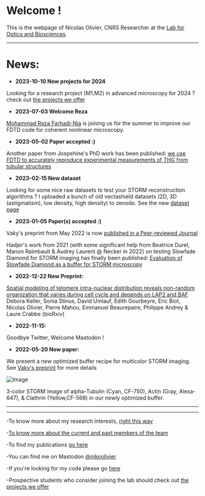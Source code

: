 # Welcome !

This is the webpage of Nicolas Olivier, CNRS Researcher at the [Lab for Optics and Biosciences](https://portail.polytechnique.edu/lob/fr).

* * *

# News:
- **2023-10-10 New projects for 2024**

Looking for a research project (M1,M2) in advanced microscopy for 2024 ? check out [the projects we offer](https://nolab.github.io/Webpage/joinus.html)

- **2023-07-03 Welcome Reza**

[Mohammad Reza Farhadi-Nia](https://farhadinia.github.io/) is joining us for the summer to improve our FDTD code for coherent nonlinear microscopy.


- **2023-05-02 Paper accepted :)**

Another  paper from Jospehine's PhD work has been published: [we use FDTD to accurately reproduce experimental measurements of THG from tubular structures](https://www.nature.com/articles/s41598-023-34528-7)  


- **2023-02-15 New dataset**

Looking for some nice raw datasets to test your STORM reconstruction algorithms ? I uploaded a bunch of old vectashield datasets (2D, 3D (astigmatism), low density, high density) to zenodo. See the new [dataset page](https://nolab.github.io/Webpage/dataset.html)

- **2023-01-05 Paper(s) accepted :)**

Vaky's preprint from May 2022 is now [published in a Peer-reviewed Journal](https://pubs.acs.org/doi/10.1021/acsphotonics.2c01249)

Hadjer's work from 2021 (with some significant help from Beatrice Durel, Manon  Raimbault & Audrey Laurent @ Necker in 2022) on testing Slowfade Diamond for STORM imaging has finally been published: [Evaluation of Slowfade Diamond as a buffer for STORM microscopy](https://opg.optica.org/boe/fulltext.cfm?uri=boe-14-2-550)

- **2022-12-22 New Preprint:**

[Spatial modeling of telomere intra-nuclear distribution reveals non-random organization that varies during cell cycle and depends on LAP2 and BAF](https://www.biorxiv.org/content/10.1101/2022.12.22.521599v1.abstract) Debora Keller, Sonia Stinus, David Umlauf, Edith Gourbeyre, Eric Biot, Nicolas Olivier, Pierre Mahou, Emmanuel Beaurepaire, Philippe Andrey & Laure Crabbe (bioRxiv)


- **2022-11-15:**

 Goodbye Twitter, Welcome Mastodon !

 - **2022-05-20 New paper:**
  
 We present a new optimized buffer recipe for multicolor STORM imaging.  See [Vaky's preprint](https://www.biorxiv.org/content/10.1101/2022.05.19.491818v1) for more details

![Image](https://nolab.github.io/Webpage/images/TOC.png)

3-color STORM  image of  alpha-Tubulin (Cyan, CF-750),  Actin (Gray, Alexa-647), & Clathrin (Yellow,CF-568) in our newly optimized buffer.

* * *
* * * 

-To know more about my research interests, [right this way](https://nolab.github.io/Webpage/research.html)

-[To know more about the current and past members of the team](https://nolab.github.io/Webpage/alumni.html)

-To find my publications [go here](https://scholar.google.com/citations?user=1Ro9PnQAAAAJ)

-You can find me on Mastodon [@nikoolivier](https://mstdn.science/@nikoolivier)

-If you're looking for my code please go [here](https://github.com/NOLab)

-Prospective students who consider joining the lab should check out [the projects we offer](https://nolab.github.io/Webpage/joinus.html)
